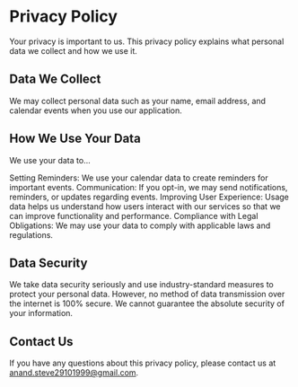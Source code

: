 # Privacy Policy

Your privacy is important to us. This privacy policy explains what personal data we collect and how we use it.

## Data We Collect
We may collect personal data such as your name, email address, and calendar events when you use our application.

## How We Use Your Data
We use your data to...

Setting Reminders: We use your calendar data to create reminders for important events.
Communication: If you opt-in, we may send notifications, reminders, or updates regarding events.
Improving User Experience: Usage data helps us understand how users interact with our services so that we can improve functionality and performance.
Compliance with Legal Obligations: We may use your data to comply with applicable laws and regulations.

## Data Security

We take data security seriously and use industry-standard measures to protect your personal data. However, no method of data transmission over the internet is 100% secure. We cannot guarantee the absolute security of your information.

## Contact Us
If you have any questions about this privacy policy, please contact us at anand.steve29101999@gmail.com.

